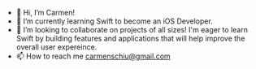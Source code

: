 - 👋 Hi, I’m Carmen! 
- 🌱 I’m currently learning Swift to become an iOS Developer. 
- 💞️ I’m looking to collaborate on projects of all sizes! I'm eager to learn Swift by building features and applications that will help improve the overall user expereince.
- 📫 How to reach me carmenschiu@gmail.com

<!---
carmediem/carmediem is a ✨ special ✨ repository because its `README.md` (this file) appears on your GitHub profile.
You can click the Preview link to take a look at your changes.
--->
